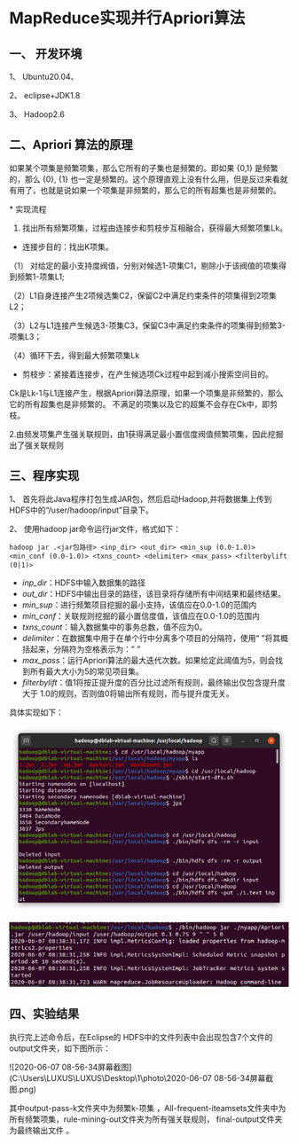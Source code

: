 



# MapReduce实现并行Apriori算法

## 一、   开发环境

1、     Ubuntu20.04、

2、     eclipse+JDK1.8

3、     Hadoop2.6

## 二、Apriori 算法的原理

   如果某个项集是频繁项集，那么它所有的子集也是频繁的。即如果 {0,1} 是频繁的，那么 {0}, {1} 也一定是频繁的。这个原理直观上没有什么用，但是反过来看就有用了，也就是说如果一个项集是非频繁的，那么它的所有超集也是非频繁的。

\* 实现流程

1. 找出所有频繁项集，过程由连接步和剪枝步互相融合，获得最大频繁项集Lk。

* 连接步目的：找出K项集。

（1） 对给定的最小支持度阀值，分别对候选1-项集C1，剔除小于该阀值的项集得到频繁1-项集L1;

（2）L1自身连接产生2项候选集C2，保留C2中满足约束条件的项集得到2项集L2；

（3）L2与L1连接产生候选3-项集C3，保留C3中满足约束条件的项集得到频繁3-项集L3；

（4）循环下去，得到最大频繁项集Lk

* 剪枝步：紧接着连接步，在产生候选项Ck过程中起到减小搜索空间目的。

​     Ck是Lk-1与L1连接产生，根据Apriori算法原理，如果一个项集是非频繁的，那么它的所有超集也是非频繁的。   不满足的项集以及它的超集不会存在Ck中，即剪枝。

2.由频发项集产生强关联规则，由1获得满足最小置信度阀值频繁项集，因此挖掘出了强关联规则 

## 三、程序实现 

1、    首先将此Java程序打包生成JAR包，然后启动Hadoop,并将数据集上传到HDFS中的“/user/hadoop/input”目录下。

2、     使用hadoop jar命令运行jar文件，格式如下：

```
hadoop jar .<jar包路径> <inp_dir> <out_dir> <min_sup (0.0-1.0)> <min_conf (0.0-1.0)> <txns_count> <delimiter> <max_pass> <filterbylift (0|1)>
```

- *inp_dir*：HDFS中输入数据集的路径
- *out_dir*：HDFS中输出目录的路径，该目录将存储所有中间结果和最终结果。
- *min_sup*：进行频繁项目挖掘的最小支持，该值应在0.0-1.0的范围内
- *min_conf*：关联规则挖掘的最小置信度值，该值应在0.0-1.0的范围内
- *txns_count*：输入数据集中的事务总数，值不应为0。
- *delimiter*：在数据集中用于在单个行中分离多个项目的分隔符，使用“      ”将其概括起来，分隔符为空格表示为：” ”
- *max_pass*：运行Apriori算法的最大迭代次数。如果给定此阈值为5，则会找到所有最大大小为5的常见项目集。
- *filterbylift*：值1将按正提升度的百分比过滤所有规则，最终输出仅包含提升度大于 1.0的规则，否则值0将输出所有规则，而与提升度无关。

具体实现如下：

![2020-06-07 08-47-26屏幕截图](https://github.com/LUXUS1/MapReduce-Apriori/blob/master/photo/2020-06-07%2008-47-26%E5%B1%8F%E5%B9%95%E6%88%AA%E5%9B%BE.png?raw=true)

![2020-06-07 08-48-22屏幕截图](https://github.com/LUXUS1/MapReduce-Apriori/blob/master/photo/2020-06-07%2008-48-22%E5%B1%8F%E5%B9%95%E6%88%AA%E5%9B%BE.png?raw=true)
## 四、实验结果

执行完上述命令后，在Eclipse的 HDFS中的文件列表中会出现包含7个文件的output文件夹，如下图所示：

![2020-06-07 08-56-34屏幕截图](C:\Users\LUXUS\LUXUS\Desktop\1\photo\2020-06-07 08-56-34屏幕截图.png)

其中output-pass-k文件夹中为频繁k-项集 ，All-frequent-iteamsets文件夹中为所有频繁项集，rule-mining-out文件夹为所有强关联规则， final-output文件夹为最终输出文件 。
